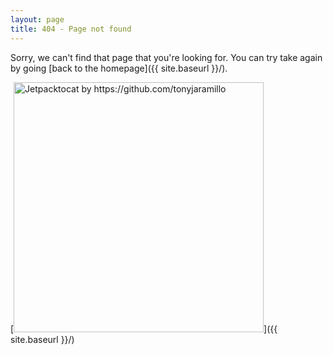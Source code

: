 ```yaml
---
layout: page
title: 404 - Page not found
---
```


Sorry, we can't find that page that you're looking for. You can try take again by going [back to the homepage]({{ site.baseurl }}/).

[<img src="{{ site.baseurl }}/images/404.png" alt="Jetpacktocat by https://github.com/tonyjaramillo" style="width: 400px;"/>]({{ site.baseurl }}/)
